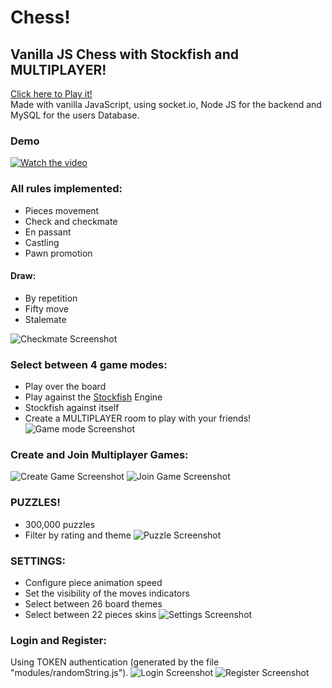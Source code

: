 # Chess!

## Vanilla JS Chess with Stockfish and MULTIPLAYER!

[Click here to Play it!](https://chess.rodolfoi.tech/)
<br>
Made with vanilla JavaScript, using socket.io, Node JS for the backend and MySQL for the users Database.
<br>

### Demo

[![Watch the video](screenshots/video.png)](https://youtu.be/3foDjZ4LCQM)

### All rules implemented:

-   Pieces movement
-   Check and checkmate
-   En passant
-   Castling
-   Pawn promotion

#### Draw:

-   By repetition
-   Fifty move
-   Stalemate

![Checkmate Screenshot](/screenshots/checkmate.png)

### Select between 4 game modes:

-   Play over the board
-   Play against the [Stockfish](https://github.com/nmrugg/stockfish.js/) Engine
-   Stockfish against itself
-   Create a MULTIPLAYER room to play with your friends!
    ![Game mode Screenshot](/screenshots/gamemode.png)

### Create and Join Multiplayer Games:

![Create Game Screenshot](/screenshots/creategame.png)
![Join Game Screenshot](/screenshots/joingame.png)

### PUZZLES!

-   300,000 puzzles
-   Filter by rating and theme
    ![Puzzle Screenshot](/screenshots/puzzle.png)

### SETTINGS:

-   Configure piece animation speed
-   Set the visibility of the moves indicators
-   Select between 26 board themes
-   Select between 22 pieces skins
    ![Settings Screenshot](/screenshots/preferences.png)

### Login and Register:

Using TOKEN authentication (generated by the file "modules/randomString.js").
![Login Screenshot](/screenshots/signin.png)
![Register Screenshot](/screenshots/register.png)


